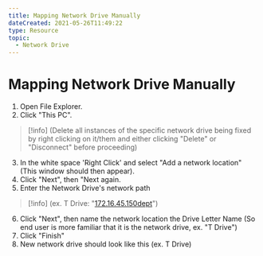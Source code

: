 ```yaml
---
title: Mapping Network Drive Manually
dateCreated: 2021-05-26T11:49:22
type: Resource
topic:
  - Network Drive
---
```

# Mapping Network Drive Manually

1.  Open File Explorer.
2.  Click "This PC".
> [!info] (Delete all instances of the specific network drive being fixed by right clicking on it/them and either clicking "Delete" or "Disconnect" before proceeding)
3.  In the white space 'Right Click' and select "Add a network location" (This window should then appear).
4.  Click "Next", then "Next again.
5.  Enter the Network Drive's network path
> [!info] (ex. T Drive: "[172.16.45.150dept](file://172.16.45.150/dept)")
6.  Click "Next", then name the network location the Drive Letter Name (So end user is more familiar that it is the network drive, ex. "T Drive")
7.  Click "Finish"
8.  New network drive should look like this (ex. T Drive)
